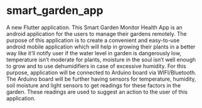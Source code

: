 # smart_garden_app

A new Flutter application. This Smart Garden Monitor Health App is an android application for the users to manage their gardens remotely. 
The purpose of this application is to create a convenient and easy-to-use android mobile application which will help in growing their plants 
in a better way like it’ll notify user if the water level in garden is dangerously low, temperature isn’t moderate for plants, moisture in the 
soul isn’t well enough to grow and to use dehumidifiers in case of excessive humidity. For this purpose, application will be connected to Arduino
 board via WIFI/Bluetooth. The Arduino board will be further having sensors for temperature, humidity, soil moisture and light sensors to get 
readings for these factors in the garden. These readings are used to suggest an action to the user of this application.

